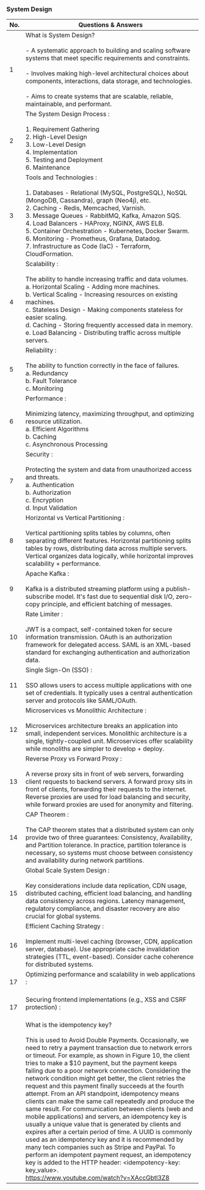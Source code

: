 ### System Design

| No. | Questions & Answers                                                                                                                                                  |
| --- | ----------------------------------------------------------------------------------------------------------------------------------------------------------------- |
| 1   |  What is System Design? <br><br> - A systematic approach to building and scaling software systems that meet specific requirements and constraints. <br><br>- Involves making high-level architectural choices about components, interactions, data storage, and technologies. <br><br> - Aims to create systems that are scalable, reliable, maintainable, and performant.
| 2   |  The System Design Process : <br><br> 1. Requirement Gathering <br> 2. High-Level Design <br> 3. Low-Level Design <br> 4. Implementation <br> 5. Testing and Deployment <br> 6. Maintenance
| 3   |  Tools and Technologies : <br><br> 1. Databases - Relational (MySQL, PostgreSQL), NoSQL (MongoDB, Cassandra), graph (Neo4j), etc. <br> 2. Caching - Redis, Memcached, Varnish. <br> 3. Message Queues - RabbitMQ, Kafka, Amazon SQS. <br> 4. Load Balancers - HAProxy, NGINX, AWS ELB. <br> 5. Container Orchestration - Kubernetes, Docker Swarm. <br> 6. Monitoring - Prometheus, Grafana, Datadog. <br> 7. Infrastructure as Code (IaC) - Terraform, CloudFormation.
| 4   |  Scalability : <br><br> The ability to handle increasing traffic and data volumes. <br> a. Horizontal Scaling - Adding more machines. <br> b. Vertical Scaling - Increasing resources on existing machines. <br> c. Stateless Design - Making components stateless for easier scaling. <br> d. Caching - Storing frequently accessed data in memory. <br> e. Load Balancing - Distributing traffic across multiple servers.
| 5   |  Reliability : <br><br> The ability to function correctly in the face of failures. <br> a. Redundancy <br> b. Fault Tolerance <br> c. Monitoring
| 6   |  Performance : <br><br> Minimizing latency, maximizing throughput, and optimizing resource utilization. <br> a. Efficient Algorithms <br> b. Caching <br> c. Asynchronous Processing
| 7   |  Security : <br><br> Protecting the system and data from unauthorized access and threats. <br> a. Authentication <br> b. Authorization <br> c. Encryption <br> d. Input Validation
| 8   |  Horizontal vs Vertical Partitioning : <br><br> Vertical partitioning splits tables by columns, often separating different features. Horizontal partitioning splits tables by rows, distributing data across multiple servers. Vertical organizes data logically, while horizontal improves scalability + performance.
| 9   |  Apache Kafka : <br><br> Kafka is a distributed streaming platform using a publish-subscribe model. It's fast due to sequential disk I/O, zero-copy principle, and efficient batching of messages.
| 10   |  Rate Limiter : <br><br> JWT is a compact, self-contained token for secure information transmission. OAuth is an authorization framework for delegated access. SAML is an XML-based standard for exchanging authentication and authorization data.
| 11   |  Single Sign-On (SSO) : <br><br> SSO allows users to access multiple applications with one set of credentials. It typically uses a central authentication server and protocols like SAML/OAuth.
| 12   |  Microservices vs Monolithic Architecture : <br><br> Microservices architecture breaks an application into small, independent services. Monolithic architecture is a single, tightly-coupled unit. Microservices offer scalability while monoliths are simpler to develop + deploy.
| 13   |  Reverse Proxy vs Forward Proxy : <br><br> A reverse proxy sits in front of web servers, forwarding client requests to backend servers. A forward proxy sits in front of clients, forwarding their requests to the internet. Reverse proxies are used for load balancing and security, while forward proxies are used for anonymity and filtering.
| 14   |  CAP Theorem : <br><br> The CAP theorem states that a distributed system can only provide two of three guarantees: Consistency, Availability, and Partition tolerance. In practice, partition tolerance is necessary, so systems must choose between consistency and availability during network partitions.
| 15   |  Global Scale System Design : <br><br> Key considerations include data replication, CDN usage, distributed caching, efficient load balancing, and handling data consistency across regions. Latency management, regulatory compliance, and disaster recovery are also crucial for global systems.
| 16   |  Efficient Caching Strategy : <br><br> Implement multi-level caching (browser, CDN, application server, database). Use appropriate cache invalidation strategies (TTL, event-based). Consider cache coherence for distributed systems.
| 17   |  Optimizing performance and scalability in web applications : <br><br> 
| 17   |  Securing frontend implementations (e.g., XSS and CSRF protection) : <br><br> 
|    |  What is the idempotency key? <br/><br/> This is used to Avoid Double Payments. Occasionally, we need to retry a payment transaction due to network errors or timeout. For example, as shown in Figure 10, the client tries to make a $10 payment, but the payment keeps failing due to a poor network connection. Considering the network condition might get better, the client retries the request and this payment finally succeeds at the fourth attempt. From an API standpoint, idempotency means clients can make the same call repeatedly and produce the same result. For communication between clients (web and mobile applications) and servers, an idempotency key is usually a unique value that is generated by clients and expires after a certain period of time. A UUID is commonly used as an idempotency key and it is recommended by many tech companies such as Stripe and PayPal. To perform an idempotent payment request, an idempotency key is added to the HTTP header: <idempotency-key: key_value>.  <br/> https://www.youtube.com/watch?v=XAccGbtl3Z8


